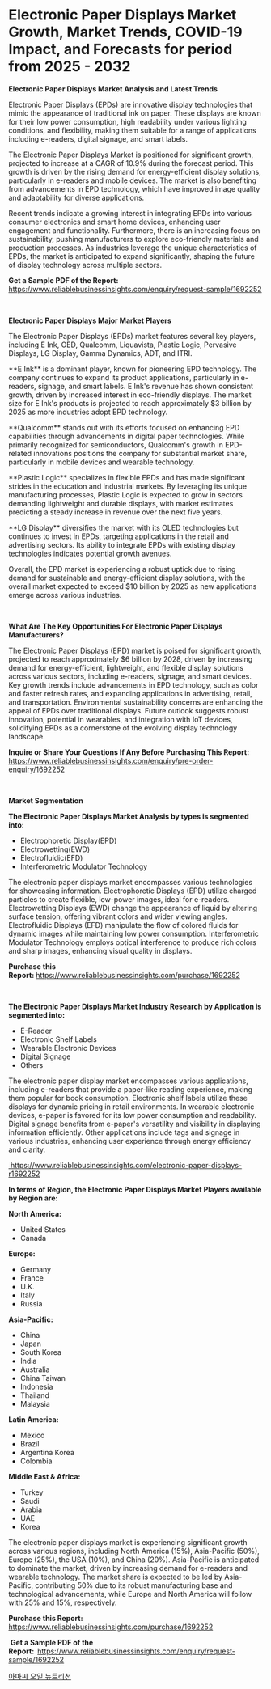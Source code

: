 <p><h1>Electronic Paper Displays Market Growth, Market Trends, COVID-19 Impact, and Forecasts for period from 2025 - 2032</h1></p><p><strong>Electronic Paper Displays Market Analysis and Latest Trends</strong></p>
<p><p>Electronic Paper Displays (EPDs) are innovative display technologies that mimic the appearance of traditional ink on paper. These displays are known for their low power consumption, high readability under various lighting conditions, and flexibility, making them suitable for a range of applications including e-readers, digital signage, and smart labels.</p><p>The Electronic Paper Displays Market is positioned for significant growth, projected to increase at a CAGR of 10.9% during the forecast period. This growth is driven by the rising demand for energy-efficient display solutions, particularly in e-readers and mobile devices. The market is also benefiting from advancements in EPD technology, which have improved image quality and adaptability for diverse applications.</p><p>Recent trends indicate a growing interest in integrating EPDs into various consumer electronics and smart home devices, enhancing user engagement and functionality. Furthermore, there is an increasing focus on sustainability, pushing manufacturers to explore eco-friendly materials and production processes. As industries leverage the unique characteristics of EPDs, the market is anticipated to expand significantly, shaping the future of display technology across multiple sectors.</p></p>
<p><strong>Get a Sample PDF of the Report:&nbsp;</strong> <a href="https://www.reliablebusinessinsights.com/enquiry/request-sample/1692252?utm_campaign=97&utm_medium=2&utm_source=Github&utm_content=ia&utm_term=27032025&utm_id=electronic-paper-displays">https://www.reliablebusinessinsights.com/enquiry/request-sample/1692252</a></p>
<p>&nbsp;</p>
<p><strong>Electronic Paper Displays Major Market Players</strong></p>
<p><p>The Electronic Paper Displays (EPDs) market features several key players, including E Ink, OED, Qualcomm, Liquavista, Plastic Logic, Pervasive Displays, LG Display, Gamma Dynamics, ADT, and ITRI. </p><p>**E Ink** is a dominant player, known for pioneering EPD technology. The company continues to expand its product applications, particularly in e-readers, signage, and smart labels. E Ink's revenue has shown consistent growth, driven by increased interest in eco-friendly displays. The market size for E Ink's products is projected to reach approximately $3 billion by 2025 as more industries adopt EPD technology.</p><p>**Qualcomm** stands out with its efforts focused on enhancing EPD capabilities through advancements in digital paper technologies. While primarily recognized for semiconductors, Qualcomm's growth in EPD-related innovations positions the company for substantial market share, particularly in mobile devices and wearable technology.</p><p>**Plastic Logic** specializes in flexible EPDs and has made significant strides in the education and industrial markets. By leveraging its unique manufacturing processes, Plastic Logic is expected to grow in sectors demanding lightweight and durable displays, with market estimates predicting a steady increase in revenue over the next five years.</p><p>**LG Display** diversifies the market with its OLED technologies but continues to invest in EPDs, targeting applications in the retail and advertising sectors. Its ability to integrate EPDs with existing display technologies indicates potential growth avenues.</p><p>Overall, the EPD market is experiencing a robust uptick due to rising demand for sustainable and energy-efficient display solutions, with the overall market expected to exceed $10 billion by 2025 as new applications emerge across various industries.</p></p>
<p>&nbsp;</p>
<p><strong>What Are The Key Opportunities For Electronic Paper Displays Manufacturers?</strong></p>
<p><p>The Electronic Paper Displays (EPD) market is poised for significant growth, projected to reach approximately $6 billion by 2028, driven by increasing demand for energy-efficient, lightweight, and flexible display solutions across various sectors, including e-readers, signage, and smart devices. Key growth trends include advancements in EPD technology, such as color and faster refresh rates, and expanding applications in advertising, retail, and transportation. Environmental sustainability concerns are enhancing the appeal of EPDs over traditional displays. Future outlook suggests robust innovation, potential in wearables, and integration with IoT devices, solidifying EPDs as a cornerstone of the evolving display technology landscape.</p></p>
<p><strong>Inquire or Share Your Questions If Any Before Purchasing This Report:</strong> <a href="https://www.reliablebusinessinsights.com/enquiry/pre-order-enquiry/1692252?utm_campaign=97&utm_medium=2&utm_source=Github&utm_content=ia&utm_term=27032025&utm_id=electronic-paper-displays">https://www.reliablebusinessinsights.com/enquiry/pre-order-enquiry/1692252</a></p>
<p>&nbsp;</p>
<p><strong>Market Segmentation</strong></p>
<p><strong>The Electronic Paper Displays Market Analysis by types is segmented into:</strong></p>
<p><ul><li>Electrophoretic Display(EPD)</li><li>Electrowetting(EWD)</li><li>Electrofluidic(EFD)</li><li>Interferometric Modulator Technology</li></ul></p>
<p><p>The electronic paper displays market encompasses various technologies for showcasing information. Electrophoretic Displays (EPD) utilize charged particles to create flexible, low-power images, ideal for e-readers. Electrowetting Displays (EWD) change the appearance of liquid by altering surface tension, offering vibrant colors and wider viewing angles. Electrofluidic Displays (EFD) manipulate the flow of colored fluids for dynamic images while maintaining low power consumption. Interferometric Modulator Technology employs optical interference to produce rich colors and sharp images, enhancing visual quality in displays.</p></p>
<p><strong>Purchase this Report:&nbsp;</strong><a href="https://www.reliablebusinessinsights.com/purchase/1692252?utm_campaign=97&utm_medium=2&utm_source=Github&utm_content=ia&utm_term=27032025&utm_id=electronic-paper-displays">https://www.reliablebusinessinsights.com/purchase/1692252</a></p>
<p>&nbsp;</p>
<p><strong>The Electronic Paper Displays Market Industry Research by Application is segmented into:</strong></p>
<p><ul><li>E-Reader</li><li>Electronic Shelf Labels</li><li>Wearable Electronic Devices</li><li>Digital Signage</li><li>Others</li></ul></p>
<p><p>The electronic paper display market encompasses various applications, including e-readers that provide a paper-like reading experience, making them popular for book consumption. Electronic shelf labels utilize these displays for dynamic pricing in retail environments. In wearable electronic devices, e-paper is favored for its low power consumption and readability. Digital signage benefits from e-paper's versatility and visibility in displaying information efficiently. Other applications include tags and signage in various industries, enhancing user experience through energy efficiency and clarity.</p></p>
<p><a href="https://www.reliablebusinessinsights.com/electronic-paper-displays-r1692252?utm_campaign=97&utm_medium=2&utm_source=Github&utm_content=ia&utm_term=27032025&utm_id=electronic-paper-displays">&nbsp;https://www.reliablebusinessinsights.com/electronic-paper-displays-r1692252</a></p>
<p><strong>In terms of Region, the Electronic Paper Displays Market Players available by Region are:</strong></p>
<p>
    <p> <strong> North America: </strong>
        <ul>
            <li>United States</li>
            <li>Canada</li>
        </ul>
        </p> 
    <p> <strong> Europe: </strong>
        <ul>
            <li>Germany</li>
            <li>France</li>
            <li>U.K.</li>
            <li>Italy</li>
            <li>Russia</li>
        </ul>
        </p> 
    <p> <strong> Asia-Pacific: </strong>
        <ul>
            <li>China</li>
            <li>Japan</li>
            <li>South Korea</li>
            <li>India</li>
            <li>Australia</li>
            <li>China Taiwan</li>
            <li>Indonesia</li>
            <li>Thailand</li>
            <li>Malaysia</li>
        </ul>
        </p> 
    <p> <strong> Latin America: </strong>
        <ul>
            <li>Mexico</li>
            <li>Brazil</li>
            <li>Argentina Korea</li>
            <li>Colombia</li>
        </ul>
        </p> 
    <p> <strong> Middle East & Africa: </strong>
        <ul>
            <li>Turkey</li>
            <li>Saudi</li>
            <li>Arabia</li>
            <li>UAE</li>
            <li>Korea</li>
        </ul>
    </p>
    </p>
<p><p>The electronic paper displays market is experiencing significant growth across various regions, including North America (15%), Asia-Pacific (50%), Europe (25%), the USA (10%), and China (20%). Asia-Pacific is anticipated to dominate the market, driven by increasing demand for e-readers and wearable technology. The market share is expected to be led by Asia-Pacific, contributing 50% due to its robust manufacturing base and technological advancements, while Europe and North America will follow with 25% and 15%, respectively.</p></p>
<p><strong>Purchase this Report: </strong><a href="https://www.reliablebusinessinsights.com/purchase/1692252?utm_campaign=97&utm_medium=2&utm_source=Github&utm_content=ia&utm_term=27032025&utm_id=electronic-paper-displays">https://www.reliablebusinessinsights.com/purchase/1692252</a></p>
<p>&nbsp;<strong>Get a Sample PDF of the Report:&nbsp;&nbsp;</strong><a href="https://www.reliablebusinessinsights.com/enquiry/request-sample/1692252?utm_campaign=97&utm_medium=2&utm_source=Github&utm_content=ia&utm_term=27032025&utm_id=electronic-paper-displays">https://www.reliablebusinessinsights.com/enquiry/request-sample/1692252</a></p>
<p><strong></strong></p>
<p><p><a href="https://github.com/sougarounis/Market-Research-Report-List-7/blob/main/248829350227.md?utm_campaign=97&utm_medium=2&utm_source=Github&utm_content=ia&utm_term=27032025&utm_id=electronic-paper-displays">아마씨 오일 뉴트리션</a></p></p>